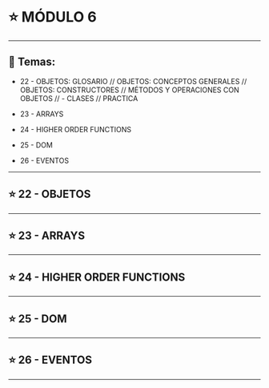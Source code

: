 # :star: MÓDULO 6

---

## :book: Temas:

- 22 - OBJETOS: GLOSARIO // OBJETOS:  CONCEPTOS GENERALES //  OBJETOS: CONSTRUCTORES //  MÉTODOS Y OPERACIONES CON OBJETOS // - CLASES //  PRACTICA 

- 23 - ARRAYS 

- 24 - HIGHER ORDER FUNCTIONS 

- 25 - DOM 

- 26 - EVENTOS

---

## :star: 22 - OBJETOS 


---

## :star: 23 - ARRAYS  

---

## :star: 24 - HIGHER ORDER FUNCTIONS 


---

## :star: 25 - DOM 

---

## :star: 26 - EVENTOS

---
